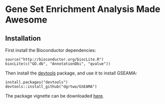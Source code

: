 Gene Set Enrichment Analysis Made Awesome
=============================

Installation
-------------

First install the Bioconductor dependencies:

    source("http://bioconductor.org/biocLite.R")
    biocLite(c("GO.db", "AnnotationDbi", "qvalue"))

Then install the [devtools](https://github.com/hadley/devtools) package, and use it to install GSEAMA:

    install.packages("devtools")
    devtools::install_github("dgrtwo/GSEAMA")

The package vignette can be downloaded [here](https://github.com/dgrtwo/GSEAMA/blob/master/_vignettes/GSEAMA.pdf?raw=true).
